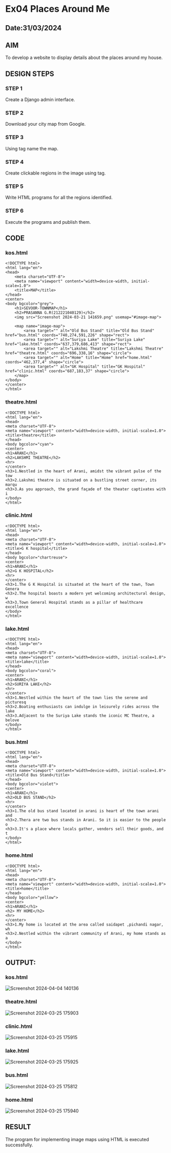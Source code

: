 # Ex04 Places Around Me
## Date:31/03/2024 

## AIM
To develop a website to display details about the places around my house.

## DESIGN STEPS

### STEP 1
Create a Django admin interface.

### STEP 2
Download your city map from Google.

### STEP 3
Using <map> tag name the map.

### STEP 4
Create clickable regions in the image using <area> tag.

### STEP 5
Write HTML programs for all the regions identified.

### STEP 6
Execute the programs and publish them.

## CODE
### kos.html
```
<!DOCTYPE html>
<html lang="en">
<head>
    <meta charset="UTF-8">
    <meta name="viewport" content="width=device-width, initial-scale=1.0">
    <title>MAP</title>
</head>
<center>
<body bgcolor="grey">
    <h1>SEVOOR-TOWNMAP</h1>
    <h2>PRASANNA G.R(212221040129)</h2>
    <img src="Screenshot 2024-03-21 141659.png" usemap="#image-map">

    <map name="image-map">
        <area target="" alt="Old Bus Stand" title="Old Bus Stand" href="bus.html" coords="740,274,591,226" shape="rect">
        <area target="" alt="Suriya Lake" title="Suriya Lake" href="lake.html" coords="637,379,686,413" shape="rect">
        <area target="" alt="Lakshmi Theatre" title="Lakshmi Theatre" href="theatre.html" coords="696,338,16" shape="circle">
        <area target="" alt="Home" title="Home" href="home.html" coords="462,377,4" shape="circle">
        <area target="" alt="GK Hospital" title="GK Hospital" href="clinic.html" coords="687,183,37" shape="circle">
    </map>
</body>
</center>
</html>
```
### theatre.html
```
<!DOCTYPE html>
<html lang="en">
<head>
<meta charset="UTF-8">
<meta name="viewport" content="width=device-width, initial-scale=1.0">
<title>theatre</title>
</head>
<body bgcolor="cyan">
<center>
<h1>ARANI</h1>
<h2>LAKSHMI THEATRE</h2>
<hr>
</center>
<h3>1.Nestled in the heart of Arani, amidst the vibrant pulse of the tow
<h3>2.Lakshmi theatre is situated on a bustling street corner, its marqu
<h3>3.As you approach, the grand façade of the theater captivates with i
</body>
</html>

```
### clinic.html
```
<!DOCTYPE html>
<html lang="en">
<head>
<meta charset="UTF-8">
<meta name="viewport" content="width=device-width, initial-scale=1.0">
<title>G K hospital</title>
</head>
<body bgcolor="chartreuse">
<center>
<h1>ARANI</h1>
<h2>G K HOSPITAL</h2>
<hr>
</center>
<h3>1.The G K Hospital is situated at the heart of the town, Town Genera
<h3>2.The hospital boasts a modern yet welcoming architectural design, w
<h3>3.Town General Hospital stands as a pillar of healthcare excellence
</body>
</html>
```
### lake.html
```
<!DOCTYPE html>
<html lang="en">
<head>
<meta charset="UTF-8">
<meta name="viewport" content="width=device-width, initial-scale=1.0">
<title>lake</title>
</head>
<body bgcolor="coral">
<center>
<h1>ARANI</h1>
<h2>SURIYA LAKE</h2>
<hr>
</center>
<h3>1.Nestled within the heart of the town lies the serene and picturesq
<h3>2.Boating enthusiasts can indulge in leisurely rides across the lake
<h3>3.Adjacent to the Suriya Lake stands the iconic MC Theatre, a belove
</body>
</html>
```
### bus.html
```
<!DOCTYPE html>
<html lang="en">
<head>
<meta charset="UTF-8">
<meta name="viewport" content="width=device-width, initial-scale=1.0">
<title>Old Bus Stand</title>
</head>
<body bgcolor="violet">
<center>
<h1>ARANI</h1>
<h2>OLD BUS STAND</h2>
<hr>
</center>
<h3>1.The old bus stand located in arani is heart of the town arani and
<h3>2.Thera are two bus stands in Arani. So it is easier to the people o
<h3>3.It's a place where locals gather, vendors sell their goods, and t
</body>
</html>
```
### home.html
```
<!DOCTYPE html>
<html lang="en">
<head>
<meta charset="UTF-8">
<meta name="viewport" content="width=device-width, initial-scale=1.0">
<title>home</title>
</head>
<body bgcolor="yellow">
<center>
<h1>ARANI</h1>
<h2> MY HOME</h2>
<hr>
</center>
<h3>1.My home is located at the area called saidapet ,pichandi nagar, wh
<h3>2.Nestled within the vibrant community of Arani, my home stands as a
</body>
</html>
```

## OUTPUT:

### kos.html
![Screenshot 2024-04-04 140136](https://github.com/PrasannaCse68/NearMe/assets/127935950/5dd37cc1-fa30-4e90-b761-eafcbd41b7ab)

### theatre.html

![Screenshot 2024-03-25 175903](https://github.com/PrasannaCse68/NearMe/assets/127935950/804a8c22-0f18-427e-ac3f-336734621f69)
### clinic.html
![Screenshot 2024-03-25 175915](https://github.com/PrasannaCse68/NearMe/assets/127935950/e7fd28a4-68d3-41f3-94b9-94ca1463a818)

### lake.html
![Screenshot 2024-03-25 175925](https://github.com/PrasannaCse68/NearMe/assets/127935950/0d6ffa32-6731-4892-a27f-e897cf0db40b)

### bus.html
![Screenshot 2024-03-25 175812](https://github.com/PrasannaCse68/NearMe/assets/127935950/61c869c9-2496-4316-b52f-f3846b936081)

### home.html
![Screenshot 2024-03-25 175940](https://github.com/PrasannaCse68/NearMe/assets/127935950/879a43cf-3a44-4083-843b-d7db6e2955ad)


## RESULT
The program for implementing image maps using HTML is executed successfully.
